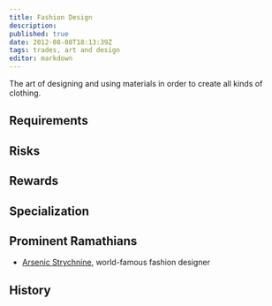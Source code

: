 ```yaml
---
title: Fashion Design
description:
published: true
date: 2012-08-08T18:13:39Z
tags: trades, art and design
editor: markdown
---
```


The art of designing and using materials in order to create all kinds of clothing.

## Requirements

## Risks

## Rewards

## Specialization

## Prominent Ramathians

- [Arsenic Strychnine](/characters/arsenic-strychnine), world-famous fashion designer

## History